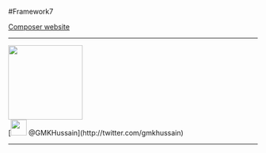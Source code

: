 #Framework7

[Composer website](http://framework7.io/)


<hr/>
<img src="https://mir-s3-cdn-cf.behance.net/project_modules/disp/dd563b20465955.562fed481f5b4.gif" width="150" height="auto" />
<br/>
[<img src="https://cdn1.iconfinder.com/data/icons/logotypes/32/twitter-128.png" width="auto" height="32" /> @GMKHussain](http://twitter.com/gmkhussain)
<hr/>